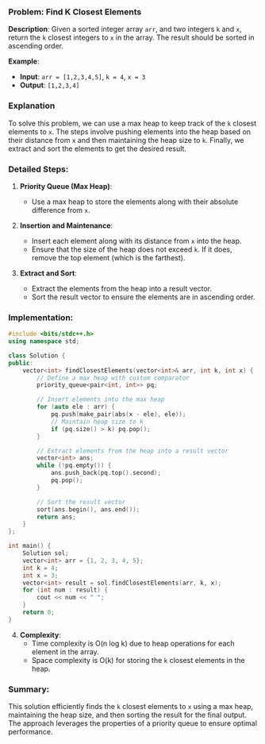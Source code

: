 ### Problem:  Find K Closest Elements

**Description**:
Given a sorted integer array `arr`, and two integers `k` and `x`, return the `k` closest integers to `x` in the array. The result should be sorted in ascending order.

**Example**:
- **Input**: `arr = [1,2,3,4,5]`, `k = 4`, `x = 3`
- **Output**: `[1,2,3,4]`

### Explanation

To solve this problem, we can use a max heap to keep track of the `k` closest elements to `x`. The steps involve pushing elements into the heap based on their distance from `x` and then maintaining the heap size to `k`. Finally, we extract and sort the elements to get the desired result.

### Detailed Steps:

1. **Priority Queue (Max Heap)**:
   - Use a max heap to store the elements along with their absolute difference from `x`.

2. **Insertion and Maintenance**:
   - Insert each element along with its distance from `x` into the heap.
   - Ensure that the size of the heap does not exceed `k`. If it does, remove the top element (which is the farthest).

3. **Extract and Sort**:
   - Extract the elements from the heap into a result vector.
   - Sort the result vector to ensure the elements are in ascending order.

### Implementation:

```cpp
#include <bits/stdc++.h>
using namespace std;

class Solution {
public:
    vector<int> findClosestElements(vector<int>& arr, int k, int x) {
        // Define a max heap with custom comparator
        priority_queue<pair<int, int>> pq;

        // Insert elements into the max heap
        for (auto ele : arr) {
            pq.push(make_pair(abs(x - ele), ele));
            // Maintain heap size to k
            if (pq.size() > k) pq.pop();
        }

        // Extract elements from the heap into a result vector
        vector<int> ans;
        while (!pq.empty()) {
            ans.push_back(pq.top().second);
            pq.pop();
        }

        // Sort the result vector
        sort(ans.begin(), ans.end());
        return ans;
    }
};

int main() {
    Solution sol;
    vector<int> arr = {1, 2, 3, 4, 5};
    int k = 4;
    int x = 3;
    vector<int> result = sol.findClosestElements(arr, k, x);
    for (int num : result) {
        cout << num << " ";
    }
    return 0;
}
```

4. **Complexity**:
   - Time complexity is O(n log k) due to heap operations for each element in the array.
   - Space complexity is O(k) for storing the `k` closest elements in the heap.

### Summary:
This solution efficiently finds the `k` closest elements to `x` using a max heap, maintaining the heap size, and then sorting the result for the final output. The approach leverages the properties of a priority queue to ensure optimal performance.
